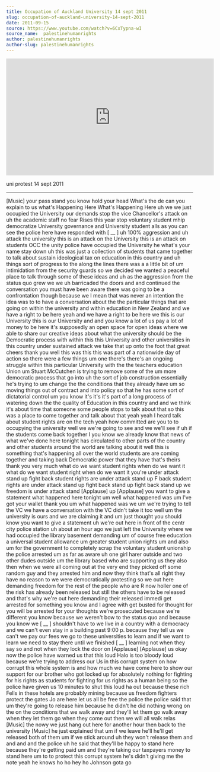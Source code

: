 ```yaml
---
title: Occupation of Auckland University 14 sept 2011
slug: occupation-of-auckland-university-14-sept-2011
date: 2011-09-15
source: https://www.youtube.com/watch?v=6CxTypna-wI
source_name:  palestinehumanrights
author: palestinehumanrights
author-slug: palestinehumanrights
---
```


<iframe width="560" height="315" src="https://www.youtube.com/embed/6CxTypna-wI?si=y7NOrbIoQ362K6PI" title="YouTube video player" frameborder="0" allow="accelerometer; autoplay; clipboard-write; encrypted-media; gyroscope; picture-in-picture; web-share" referrerpolicy="strict-origin-when-cross-origin" allowfullscreen></iframe>

uni protest 14 sept 2011

---

[Music]
your pass stand you know hold your
head What's the de can you explain to us
what's Happening
Here What's Happening Here uh we we just
occupied the University our demands stop
the vice Chancellor's attack on uh the
academic staff no fear Rises this year
stop voluntary student mhip democratize
University governance and University
student alls as you can see the police
here have responded with
[ __ ] uh 100% aggression and uh attack
the university this is an attack on the
University this is an attack on
students OCC the unity police have
occupied the
University
he what's your
name stay
down uh this was just a collection of
students that came together to talk
about sustain ideological tax on
education in this country and uh things
sort of progress to the along the lines
there was a a little bit of um
intimidation from the security guards so
we decided we wanted a peaceful place to
talk through some of these ideas and uh
as the aggression from the status quo
grew we we uh barricaded the doors and
and continued the conversation you must
have been aware there was going to be a
confrontation though because we I mean
that was never an intention the idea was
to to have a conversation about the the
particular things that are going on
within the university and within
education in New Zealand and we have a
right to be here yeah and we have a
right to be here we this is our
University this is our University and
and you know a lot of us pay a lot of
money to be here it's supposedly an open
space for open ideas where we able to
share our creative ideas about what the
university should be the Democratic
process with within this this University
and other universities in this country
under sustained attack we take that up
onto the foot that great cheers thank
you well this was this this was part of
a nationwide day of action so there were
a few things
um one there's there's an ongoing
struggle within this particular
University with the the teachers
education Union um Stuart McCutchen is
trying to remove some of the um more
democratic process that go into uh the
sort of job construction essentially
he's trying to um change the the
conditions that they already have um so
moving things out of contract and into
policy so that he has some sort of
dictatorial control um you know it's
it's it's part of a long process of
watering down the the quality of
Education in this country and and we
think it's about time that someone some
people stops to talk about that so this
was a place to come together and talk
about that yeah yeah I heard talk about
student rights are on the tech yeah how
committed are you to to occupying the
university well we we're going to see
and we we'll see if uh if the students
come back together I you know we already
know that news of what we've done here
tonight has circulated to other parts of
the country and other students around
the world are talking about it well this
is something that's happening all over
the world students are are coming
together and taking back Democratic
power that they have that's
theirs thank you very
much what do we want student rights when
do we want it what do we want student
right when do we want it you're under
attack stand up fight back student
rights are under attack stand up F back
student rights are under attack stand up
fight back stand up fight back stand up
we freedom is under attack stand
[Applause]
up
[Applause]
you want to give a statement what
happened here tonight um well what
happened was um I've got your wallet
thank you um what happened was we um
we're trying to tell the VC we have a
conversation with the VC didn't take it
too well um the university is ours and
we are claiming it and um just thought
you should
know you want to give a statement uh
we're out here in front of the centr
city police station uh about an hour ago
we just left the University where we had
occupied the library basement demanding
um of course free education a universal
student allowance um greater student
union rights um and also um for the
government to completely scrap the
voluntary student
unionship the police arrested um as far
as aware uh one girl harer outside and
two other dudes outside um the library
based who are supporting us they also
then when we were all coming out at the
very end they picked off some random guy
and they arrested him and now they think
that's all right they have no reason to
we were democratically
protesting so we out
here demanding freedom for the rest of
the people who are R now holler one of
the
risk has already been released but still
the others have to be released and
that's why we're out here demanding
their released
immedi get arrested for something you
know and I agree with get busted for
thought for you will be arrested for
your
thoughts we're prosecuted because we're
different you know because we weren't
bow to the status quo and because you
know we [ __ ] shouldn't have to we
live in a country with a democracy and
we can't even stay in a building past
9:00 p. because they tell us we can't we
pay our fees we go to these universities
to learn and if we want to learn we need
to stay there until we finished [ __ ]
learning not when they say so and not
when they lock the door on
[Applause]
[Applause]
us
okay now the police have warned us that
this loud Halo is too bloody loud
because we're trying to address our Us
in this corrupt system on how corrupt
this whole system is and how much we
have come here to show our support for
our brother who got locked up for
absolutely nothing for fighting for his
rights as students for fighting for us
rights as a human
being so the police have given us 10
minutes to shut this loud ha out because
these rich Fells in these hotels
are probably mining because us freedom
fighters protect the gates Jo are
here let us all be
free the
police the police said that um they're
going to release him because he didn't
he did nothing
wrong on the on the conditions that we
walk away and they'll let them go walk
away when they let them go when they
come out then we will all walk relas
[Music]
the
nowy we just hang out here for another
hour then back to the university
[Music]
he just explained that um if we leave
he'll he'll get released both of them um
if we stick around uh they won't release
them and and and and the police uh he
said that they'll be happy to stand here
because they're getting
paid um and they're taking our taxpayers
money to stand here um to to protect
this corrupt
system he's didn't giving me the note
yeah he
knows ho ho hey ho Johnson gota
go

